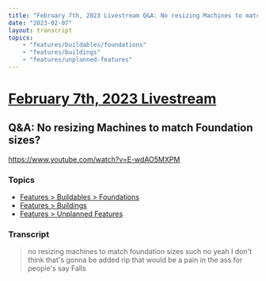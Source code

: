 ```yaml
---
title: "February 7th, 2023 Livestream Q&A: No resizing Machines to match Foundation sizes?"
date: "2023-02-07"
layout: transcript
topics:
    - "features/buildables/foundations"
    - "features/buildings"
    - "features/unplanned-features"
---
```

# [February 7th, 2023 Livestream](../2023-02-07.md)
## Q&A: No resizing Machines to match Foundation sizes?
https://www.youtube.com/watch?v=E-wdAO5MXPM

### Topics
* [Features > Buildables > Foundations](../topics/features/buildables/foundations.md)
* [Features > Buildings](../topics/features/buildings.md)
* [Features > Unplanned Features](../topics/features/unplanned-features.md)

### Transcript

> no resizing machines to match foundation sizes such no yeah I don't think that's gonna be added rip that would be a pain in the ass for people's say Falls
